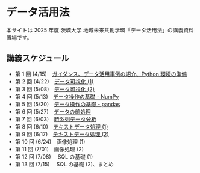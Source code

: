 # データ活用法

本サイトは 2025 年度 茨城大学 地域未来共創学環「データ活用法」の講義資料置場です。

## 講義スケジュール

- 第 1 回 (4/15)　[ガイダンス、データ活用事例の紹介、Python 環境の準備](./du2025/1.md)
- 第 2 回 (4/22)　[データ可視化 (1)](./du2025/2.md)
- 第 3 回 (5/08)　[データ可視化 (2)](./du2025/3.md)
- 第 4 回 (5/13)　[データ操作の基礎 - NumPy](./du2025/4.md)
- 第 5 回 (5/20)　[データ操作の基礎 - pandas](./du2025/5.md)
- 第 6 回 (5/27)　[データの前処理](./du2025/6.md)
- 第 7 回 (6/03)　[時系列データ分析](./du2025/7.md)
- 第 8 回 (6/10)　[テキストデータ処理 (1)](./du2025/8.md)
- 第 9 回 (6/17)　[テキストデータ処理 (2)](./du2025/9.md)
- 第 10 回 (6/24)　画像処理 (1)
- 第 11 回 (7/01)　画像処理 (2)
- 第 12 回 (7/08)　 SQL の基礎 (1)
- 第 13 回 (7/15)　 SQL の基礎 (2)、まとめ
